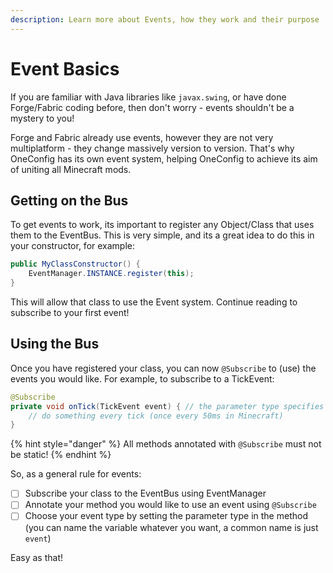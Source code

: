 ```yaml
---
description: Learn more about Events, how they work and their purpose
---
```


# Event Basics

If you are familiar with Java libraries like `javax.swing`, or have done Forge/Fabric coding before, then don't worry - events shouldn't be a mystery to you!

Forge and Fabric already use events, however they are not very multiplatform - they change massively version to version. That's why OneConfig has its own event system, helping OneConfig to achieve its aim of uniting all Minecraft mods.

## Getting on the Bus

To get events to work, its important to register any Object/Class that uses them to the EventBus. This is very simple, and its a great idea to do this in your constructor, for example:

```java
public MyClassConstructor() {
    EventManager.INSTANCE.register(this);
}
```

This will allow that class to use the Event system. Continue reading to subscribe to your first event!

## Using the Bus

Once you have registered your class, you can now `@Subscribe` to (use) the events you would like. For example, to subscribe to a TickEvent:

```java
@Subscribe
private void onTick(TickEvent event) { // the parameter type specifies what event you are subscribing to
    // do something every tick (once every 50ms in Minecraft)
}
```

{% hint style="danger" %}
All methods annotated with `@Subscribe` must not be static!
{% endhint %}

So, as a general rule for events:

* [ ] Subscribe your class to the EventBus using EventManager
* [ ] Annotate your method you would like to use an event using `@Subscribe`
* [ ] Choose your event type by setting the parameter type in the method (you can name the variable whatever you want, a common name is just `event`)

Easy as that!
